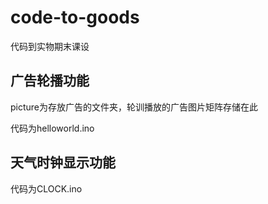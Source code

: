 # code-to-goods
代码到实物期末课设

## 广告轮播功能
picture为存放广告的文件夹，轮训播放的广告图片矩阵存储在此

代码为helloworld.ino

## 天气时钟显示功能

代码为CLOCK.ino

